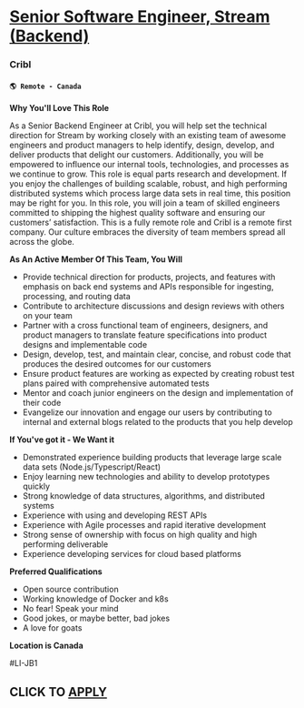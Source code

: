 # [Senior Software Engineer, Stream (Backend)](https://www.remotewlb.com/apply/senior-software-engineer-stream-backend)  
### Cribl  
#### `🌎 Remote - Canada`  

**Why You'll Love This Role**

As a Senior Backend Engineer at Cribl, you will help set the technical direction for Stream by working closely with an existing team of awesome engineers and product managers to help identify, design, develop, and deliver products that delight our customers. Additionally, you will be empowered to influence our internal tools, technologies, and processes as we continue to grow. This role is equal parts research and development. If you enjoy the challenges of building scalable, robust, and high performing distributed systems which process large data sets in real time, this position may be right for you. In this role, you will join a team of skilled engineers committed to shipping the highest quality software and ensuring our customers’ satisfaction. This is a fully remote role and Cribl is a remote first company. Our culture embraces the diversity of team members spread all across the globe.

**As An Active Member Of This Team, You Will**

  * Provide technical direction for products, projects, and features with emphasis on back end systems and APIs responsible for ingesting, processing, and routing data
  * Contribute to architecture discussions and design reviews with others on your team 
  * Partner with a cross functional team of engineers, designers, and product managers to translate feature specifications into product designs and implementable code
  * Design, develop, test, and maintain clear, concise, and robust code that produces the desired outcomes for our customers 
  * Ensure product features are working as expected by creating robust test plans paired with comprehensive automated tests
  * Mentor and coach junior engineers on the design and implementation of their code
  * Evangelize our innovation and engage our users by contributing to internal and external blogs related to the products that you help develop

**If You've got it - We Want it**

  * Demonstrated experience building products that leverage large scale data sets (Node.js/Typescript/React)
  * Enjoy learning new technologies and ability to develop prototypes quickly
  * Strong knowledge of data structures, algorithms, and distributed systems
  * Experience with using and developing REST APIs
  * Experience with Agile processes and rapid iterative development
  * Strong sense of ownership with focus on high quality and high performing deliverable
  * Experience developing services for cloud based platforms

**Preferred Qualifications**

  * Open source contribution
  * Working knowledge of Docker and k8s
  * No fear! Speak your mind
  * Good jokes, or maybe better, bad jokes
  * A love for goats

**Location is Canada**

#LI-JB1

  
## CLICK TO [APPLY](https://www.remotewlb.com/apply/senior-software-engineer-stream-backend)

